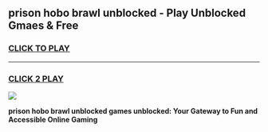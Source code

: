 
## prison hobo brawl unblocked - Play Unblocked Gmaes & Free
<h3>
<a href="https://news.freeplayer.one?title=prison_hobo_brawl_unblocked&ref=16F">CLICK TO PLAY</a></h3>
<hr>

<h3>
<a href="https://news.freeplayer.one?title=prison_hobo_brawl_unblocked&ref=16F">CLICK 2 PLAY</a>
  
</h3>

<a href="https://news.freeplayer.one?title=prison_hobo_brawl_unblocked&ref=16F/"><img src="https://clearcache.store/games.png"></a>


**prison hobo brawl unblocked games unblocked: Your Gateway to Fun and Accessible Online Gaming**

